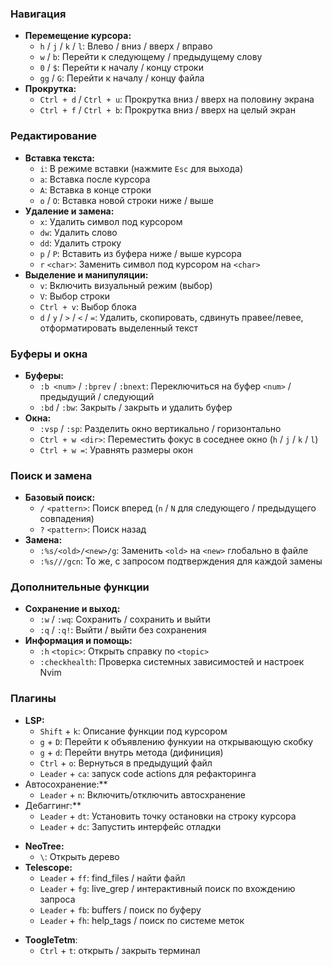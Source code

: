 ### **Навигация**

- **Перемещение курсора:**  
    + `h` / `j` / `k` / `l`: Влево / вниз / вверх / вправо  
    + `w` / `b`: Перейти к следующему / предыдущему слову  
    + `0` / `$`: Перейти к началу / концу строки  
    + `gg` / `G`: Перейти к началу / концу файла
- **Прокрутка:**  
    + `Ctrl + d` / `Ctrl + u`: Прокрутка вниз / вверх на половину экрана  
    + `Ctrl + f` / `Ctrl + b`: Прокрутка вниз / вверх на целый экран

### **Редактирование**

- **Вставка текста:**  
    + `i`: В режиме вставки (нажмите `Esc` для выхода)  
    + `a`: Вставка после курсора  
    + `A`: Вставка в конце строки  
    + `o` / `O`: Вставка новой строки ниже / выше
- **Удаление и замена:**  
    + `x`: Удалить символ под курсором  
    + `dw`: Удалить слово  
    + `dd`: Удалить строку  
    + `p` / `P`: Вставить из буфера ниже / выше курсора  
    + `r` `<char>`: Заменить символ под курсором на `<char>`
- **Выделение и манипуляции:**  
    + `v`: Включить визуальный режим (выбор)  
    + `V`: Выбор строки  
    + `Ctrl + v`: Выбор блока  
    + `d` / `y` / `>` / `<` / `=`: Удалить, скопировать, сдвинуть правее/левее, отформатировать выделенный текст

### **Буферы и окна**

- **Буферы:**  
    + `:b <num>` / `:bprev` / `:bnext`: Переключиться на буфер `<num>` / предыдущий / следующий  
    + `:bd` / `:bw`: Закрыть / закрыть и удалить буфер
- **Окна:**  
    + `:vsp` / `:sp`: Разделить окно вертикально / горизонтально  
    + `Ctrl + w <dir>`: Переместить фокус в соседнее окно (`h` / `j` / `k` / `l`)  
    + `Ctrl + w =`: Уравнять размеры окон

### **Поиск и замена**

- **Базовый поиск:**  
    + `/` `<pattern>`: Поиск вперед (`n` / `N` для следующего / предыдущего совпадения)  
    + `?` `<pattern>`: Поиск назад
- **Замена:**  
    + `:%s/<old>/<new>/g`: Заменить `<old>` на `<new>` глобально в файле  
    + `:%s///gcn`: То же, с запросом подтверждения для каждой замены

### **Дополнительные функции**

- **Сохранение и выход:**  
    + `:w` / `:wq`: Сохранить / сохранить и выйти  
    + `:q` / `:q!`: Выйти / выйти без сохранения
- **Информация и помощь:**  
    + `:h` `<topic>`: Открыть справку по `<topic>`  
    + `:checkhealth`: Проверка системных зависимостей и настроек Nvim

### Плагины

- **LSP:**  
    + `Shift` + `k`: Описание функции под курсором  
    + `g` + `D`: Перейти к объявлению функуии на открывающую скобку
    + `g` + `d`: Перейти внутрь метода (дифиниция)
    + `Ctrl` + `o`: Вернуться в предыдущий файл
    + `Leader` + `ca`: запуск code actions для рефакторинга
- Автосохранение:**  
    + `Leader` + `n`: Включить/отключить автосхранение
- Дебаггинг:**  
    + `Leader` + `dt`: Установить точку остановки на строку курсора
    + `Leader` + `dс`: Запустить интерфейс отладки
+ **NeoTree:**  
    - `\`: Открыть дерево
+ **Telescope:**  
    - `Leader` + `ff`: find_files / найти файл
    - `Leader` + `fg`: live_grep / интерактивный поиск по вхождению запроса
    - `Leader` + `fb`: buffers / поиск по буферу
    - `Leader` + `fh`: help_tags / поиск по системе меток
- **ToogleTetm**:
	- `Ctrl` + `t`: открыть / закрыть терминал

